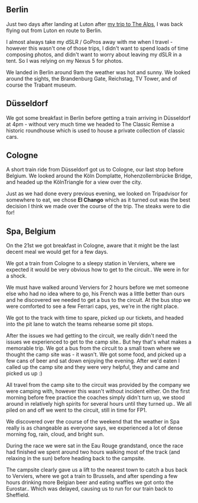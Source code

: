 <!--moml:meta
Title: 2014 Germany & Belgium
Date: 2014-08-01
Hero: safety-car
Intro: A trip with my friend starting in Berlin and moving West through Düsseldorf, and Cologne before getting to Spa, Belgium where we watched the Formula 1 grand prix.
-->

## Berlin

Just two days after landing at Luton after <a href="/category/morzine" title="Mountain biking in Morzine">my trip to The Alps</a>, I was back flying out from Luton en route to Berlin.

I almost always take my dSLR / GoPros away with me when I travel - however this wasn't one of those trips, I didn't want to spend loads of time composing photos, and didn't want to worry about leaving my dSLR in a tent. So I was relying on my Nexus 5 for photos.

<gallery>
    <gallery-photo path="beer-1"></gallery-photo>
    <gallery-photo path="view-over-the-city"></gallery-photo>
    <gallery-photo path="burger"></gallery-photo>
</gallery>

We landed in Berlin around 9am the weather was hot and sunny. We looked around the sights, the Brandenburg Gate, Reichstag, TV Tower, and of course the Trabant museum.

## Düsseldorf

We got some breakfast in Berlin before getting a train arriving in Düsseldorf at 4pm - without very much time we headed to The Classic Remise a historic roundhouse which is used to house a private collection of classic cars.

<gallery>
    <gallery-photo path="porsche"></gallery-photo>
</gallery>

## Cologne

A short train ride from Düsseldorf got us to Cologne, our last stop before Belgium. We looked around the Köln Domplatte, Hohenzollernbrücke Bridge, and headed up the KölnTriangle for a view over the city.

<gallery>
    <gallery-photo path="hohenzollernbrucke"></gallery-photo>
    <gallery-photo path="beer-2"></gallery-photo>
</gallery>

Just as we had done every previous evening, we looked on Tripadvisor for somewhere to eat, we chose <strong>El Chango</strong> which as it turned out was the best decision I think we made over the course of the trip. The steaks were to die for!

<gallery>
    <gallery-photo path="el-chango"></gallery-photo>
</gallery>

## Spa, Belgium

On the 21st we got breakfast in Cologne, aware that it might be the last decent meal we would get for a few days.

We got a train from Cologne to a sleepy station in Verviers, where we expected it would be very obvious how to get to the circuit.. We were in for a shock.

We must have walked around Verviers for 2 hours before we met someone else who had no idea where to go, his French was a little better than ours and he discovered we needed to get a bus to the circuit. At the bus stop we were comforted to see a few Ferrari caps, yes, we're in the right place.

<gallery>
    <gallery-photo path="joel-pit-lane"></gallery-photo>
    <gallery-photo path="mercedes-pit-stop"></gallery-photo>
</gallery>

We got to the track with time to spare, picked up our tickets, and headed into the pit lane to watch the teams rehearse some pit stops.

After the issues we had getting to the circuit, we really didn't need the issues we experienced to get to the camp site.. But hey that's what makes a memorable trip. We got a bus from the circuit to a small town where we thought the camp site was - it wasn't. We got some food, and picked up a few cans of beer and sat down enjoying the evening. After we'd eaten I called up the camp site and they were very helpful, they and came and picked us up :)

<gallery>
    <gallery-photo path="fresh-morning"></gallery-photo>
</gallery>

All travel from the camp site to the circuit was provided by the company we were camping with, however this wasn't without incident either. On the first morning before free practice the coaches simply didn't turn up, we stood around in relatively high spirits for several hours until they turned up.. We all piled on and off we went to the circuit, still in time for FP1.

We discovered over the course of the weekend that the weather in Spa really is as changeable as everyone says, we experienced a lot of dense morning fog, rain, cloud, and bright sun.

<gallery>
    <gallery-photo path="eau-rouge-spray"></gallery-photo>
    <gallery-photo path="general-admission"></gallery-photo>
    <gallery-photo path="track-walk"></gallery-photo>
</gallery>

During the race we were sat in the Eau Rouge grandstand, once the race had finished we spent around two hours walking most of the track (and relaxing in the sun) before heading back to the campsite.

The campsite clearly gave us a lift to the nearest town to catch a bus back to Verviers, where we got a train to Brussels, and after spending a few hours drinking more Belgian beer and eating waffles we got onto the Eurostar.. Which was delayed, causing us to run for our train back to Sheffield.
